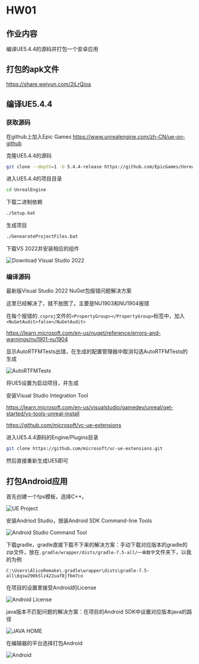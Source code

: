 # HW01

## 作业内容

编译UE5.4.4的源码并打包一个安卓应用

## 打包的apk文件

https://share.weiyun.com/2jLrQioa

## 编译UE5.4.4

### 获取源码

在github上加入Epic Games https://www.unrealengine.com/zh-CN/ue-on-github

克隆UE5.4.4的源码

```bash
git clone --depth=1 -b 5.4.4-release https://github.com/EpicGames/UnrealEngine.git
```

进入UE5.4.4的项目目录

```bash
cd UnrealEngine
```

下载二进制依赖

```bash
./Setup.bat
```

生成项目

```bash
./GenearateProjectFiles.bat
```

下载VS 2022并安装相应的组件

![Download Visual Studio 2022](./Image/Download%20Visual%20Studio%202022.png)

### 编译源码

最新版Visual Studio 2022 NuGet包报错问题解决方案

这里已经解决了，就不放图了。主要是NU1903和NU1904报错

在每个报错的`.csproj`文件的`<PropertyGroup></PropertyGroup>`标签中，加入`<NuGetAudit>false</NuGetAudit>`

https://learn.microsoft.com/en-us/nuget/reference/errors-and-warnings/nu1901-nu1904

显示AutoRTFMTests出错，在生成的配置管理器中取消勾选AutoRTFMTests的生成

![AutoRTFMTests](./Image/AutoRTFMTests.png)

将UE5设置为启动项目，并生成

安装Visual Studio Integration Tool

https://learn.microsoft.com/en-us/visualstudio/gamedev/unreal/get-started/vs-tools-unreal-install

https://github.com/microsoft/vc-ue-extensions

进入UE5.4.4源码的Engine/Plugins目录

```bash
git clone https://github.com/microsoft/vc-ue-extensions.git
```

然后直接重新生成UE5即可

## 打包Android应用

首先创建一个fps模板，选择C++。

![UE Project](./Image/UE%20Project.png)

安装Andriod Studio，按装Android SDK Command-line Tools 

![Android Studio Command Tool](./Image/Android%20Studio%20Command%20Tool.png)

下载gradle，gradle直接下载不下来的解决方案：手动下载对应版本的gradle的zip文件，放在`.gradle/wrapper/dists/gradle-7.5-all/一串数字`文件夹下，以我的为例

```
C:\Users\AliceRemake\.gradle\wrapper\dists\gradle-7.5-all\6qsw290k5lz422uaf8jf6m7co
```

在项目的设置里接受Android的License

![Android License](./Image/Android%20License.png)

java版本不匹配问题的解决方案：在项目的Android SDK中设置对应版本java的路径

![JAVA HOME](./Image/JAVA%20HOME.png)

在编辑器的平台选择打包Android

![Android](./Image/Android.png)

